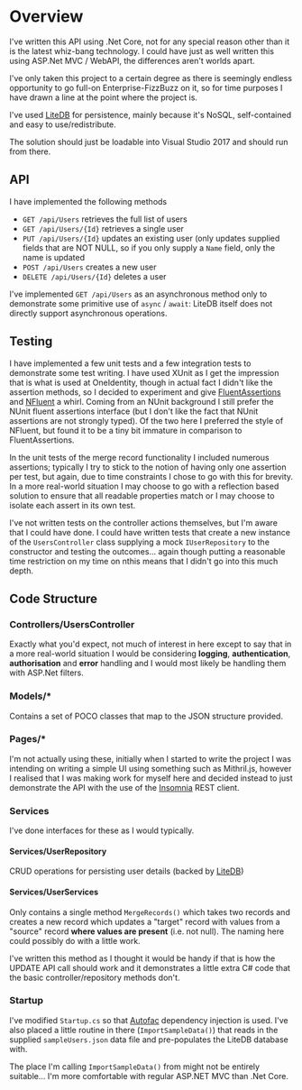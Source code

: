 # Overview

I've written this API using .Net Core, not for any special reason other than it is the latest whiz-bang technology. I could have just as well written this using ASP.Net MVC / WebAPI, the differences aren't worlds apart.

I've only taken this project to a certain degree as there is seemingly endless opportunity to go full-on Enterprise-FizzBuzz on it, so for time purposes I have drawn a line at the point where the project is.

I've used [LiteDB](http://www.litedb.org/) for persistence, mainly because it's NoSQL, self-contained and easy to use/redistribute. 

The solution should just be loadable into Visual Studio 2017 and should run from there.

## API

I have implemented the following methods

* `GET /api/Users` retrieves the full list of users
* `GET /api/Users/{Id}` retrieves a single user
* `PUT /api/Users/{Id}` updates an existing user (only updates supplied fields that are NOT NULL, so if you only supply a `Name` field, only the name is updated
* `POST /api/Users` creates a new user
* `DELETE /api/Users/{Id}` deletes a user

I've implemented `GET /api/Users` as an asynchronous method only to demonstrate some primitive use of `async` / `await`: LiteDB itself does not directly support asynchronous operations.

## Testing

I have implemented a few unit tests and a few integration tests to demonstrate some test writing. I have used XUnit as I get the impression that is what is used at OneIdentity, though in actual fact I didn't like the assertion methods, so I decided to experiment and give [FluentAssertions](https://fluentassertions.com/) and [NFluent](http://n-fluent.net/) a whirl. Coming from an NUnit background I still prefer the NUnit fluent assertions interface (but I don't like the fact that NUnit assertions are not strongly typed). Of the two here I preferred the style of NFluent, but found it to be a tiny bit immature in comparison to FluentAssertions.

In the unit tests of the merge record functionality I included numerous assertions; typically I try to stick to the notion of having only one assertion per test, but again, due to time constraints I chose to go with this for brevity. In a more real-world situation I may choose to go with a reflection based solution to ensure that all readable properties match or I may choose to isolate each assert in its own test.

I've not written tests on the controller actions themselves, but I'm aware that I could have done. I could have written tests that create a new instance of the `UsersController` class supplying a mock `IUserRepository` to the constructor and testing the outcomes... again though putting a reasonable time restriction on my time on nthis means that I didn't go into this much depth.

## Code Structure

### Controllers/UsersController

Exactly what you'd expect, not much of interest in here except to say that in a more real-world situation I would be considering **logging**, **authentication**, **authorisation** and **error** handling and I would most likely be handling them with ASP.Net filters.

### Models/*

Contains a set of POCO classes that map to the JSON structure provided.

### Pages/*
I'm not actually using these, initially when I started to write the project I was intending on writing a simple UI using something such as Mithril.js, however I realised that I was making work for myself here and decided instead to just demonstrate the API with the use of the [Insomnia](https://insomnia.rest/) REST client.

### Services

I've done interfaces for these as I would typically.

#### Services/UserRepository

CRUD operations for persisting user details (backed by [LiteDB](http://www.litedb.org/))

#### Services/UserServices

Only contains a single method `MergeRecords()` which takes two records and creates a new record which updates a "target" record with values from a "source" record **where values are present** (i.e. not null). The naming here could possibly do with a little work.

I've written this method as I thought it would be handy if that is how the UPDATE API call should work and it demonstrates a little extra C# code that the basic controller/repository methods don't.

### Startup

I've modified `Startup.cs` so that [Autofac](https://autofac.org/) dependency injection is used. I've also placed a little routine in there (`ImportSampleData()`) that reads in the supplied `sampleUsers.json` data file and pre-populates the LiteDB database with.

The place I'm calling `ImportSampleData()` from might not be entirely suitable... I'm more comfortable with regular ASP.NET MVC than .Net Core.

